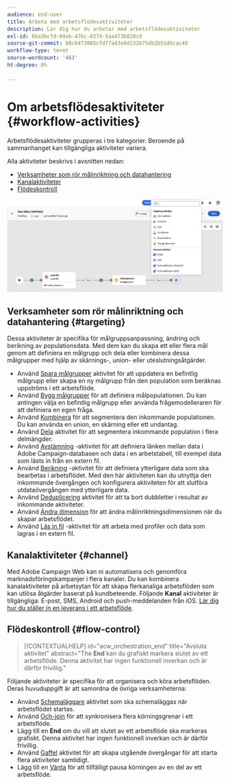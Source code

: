 ```yaml
---
audience: end-user
title: Arbeta med arbetsflödesaktiviteter
description: Lär dig hur du arbetar med arbetsflödesaktiviteter
exl-id: 6ba3bcfd-84eb-476c-837d-5aa473b820cd
source-git-commit: 88c6473005cfdf7a43e0d232b75db2b51dbcac40
workflow-type: tm+mt
source-wordcount: '463'
ht-degree: 0%

---
```



# Om arbetsflödesaktiviteter {#workflow-activities}

Arbetsflödesaktiviteter grupperas i tre kategorier. Beroende på sammanhanget kan tillgängliga aktiviteter variera.

Alla aktiviteter beskrivs i avsnitten nedan:

* [Verksamheter som rör målinriktning och datahantering](#targeting)
* [Kanalaktiviteter](#channel)
* [Flödeskontroll](#flow-control)

![](../assets/workflow-activities.png)

## Verksamheter som rör målinriktning och datahantering {#targeting}

Dessa aktiviteter är specifika för målgruppsanpassning, ändring och berikning av populationsdata. Med dem kan du skapa ett eller flera mål genom att definiera en målgrupp och dela eller kombinera dessa målgrupper med hjälp av skärnings-, union- eller uteslutningsåtgärder.

* Använd [Spara målgrupper](save-audience.md) aktivitet för att uppdatera en befintlig målgrupp eller skapa en ny målgrupp från den population som beräknas uppströms i ett arbetsflöde.
* Använd [Bygg målgrupper](build-audience.md) för att definiera målpopulationen. Du kan antingen välja en befintlig målgrupp eller använda frågemodelleraren för att definiera en egen fråga.
* Använd [Kombinera](combine.md) för att segmentera den inkommande populationen. Du kan använda en union, en skärning eller ett undantag.
* Använd [Dela](split.md) aktivitet för att segmentera inkommande population i flera delmängder.
* Använd [Avstämning](reconciliation.md) -aktivitet för att definiera länken mellan data i Adobe Campaign-databasen och data i en arbetstabell, till exempel data som lästs in från en extern fil.
* Använd [Berikning](enrichment.md) -aktivitet för att definiera ytterligare data som ska bearbetas i arbetsflödet. Med den här aktiviteten kan du utnyttja den inkommande övergången och konfigurera aktiviteten för att slutföra utdataövergången med ytterligare data.
* Använd [Deduplicering](deduplication.md) aktivitet för att ta bort dubbletter i resultat av inkommande aktiviteter.
* Använd [Ändra dimension](change-dimension.md) för att ändra målinriktningsdimensionen när du skapar arbetsflödet.
* Använd [Läs in fil](load-file.md) -aktivitet för att arbeta med profiler och data som lagras i en extern fil.


## Kanalaktiviteter {#channel}

Med Adobe Campaign Web kan ni automatisera och genomföra marknadsföringskampanjer i flera kanaler. Du kan kombinera kanalaktiviteter på arbetsytan för att skapa flerkanaliga arbetsflöden som kan utlösa åtgärder baserat på kundbeteende. Följande **Kanal** aktiviteter är tillgängliga: E-post, SMS, Android och push-meddelanden från iOS. [Lär dig hur du ställer in en leverans i ett arbetsflöde](channels.md).

## Flödeskontroll {#flow-control}

>[!CONTEXTUALHELP]
>id="acw_orchestration_end"
>title="Avsluta aktivitet"
>abstract="The **End** kan du grafiskt markera slutet av ett arbetsflöde. Denna aktivitet har ingen funktionell inverkan och är därför frivillig."

Följande aktiviteter är specifika för att organisera och köra arbetsflöden. Deras huvuduppgift är att samordna de övriga verksamheterna:

* Använd [Schemaläggare](scheduler.md) aktivitet som ska schemaläggas när arbetsflödet startas.
* Använd [Och-join](and-join.md) för att synkronisera flera körningsgrenar i ett arbetsflöde.
* Lägg till en **End** om du vill att slutet av ett arbetsflöde ska markeras grafiskt. Denna aktivitet har ingen funktionell inverkan och är därför frivillig.
* Använd [Gaffel](fork.md) aktivitet för att skapa utgående övergångar för att starta flera aktiviteter samtidigt.
* Lägg till en [Vänta](wait.md) för att tillfälligt pausa körningen av en del av ett arbetsflöde.

<!--
## Data management activities {#data-management}

overview: what they're used for
which use case you can perform with them

list available activites + short description + ref to section
-->

